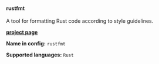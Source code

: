 #### rustfmt

A tool for formatting Rust code according to style guidelines.

[**project page**](https://github.com/rust-lang/rustfmt)

**Name in config:** `rustfmt`

**Supported languages:** `Rust`